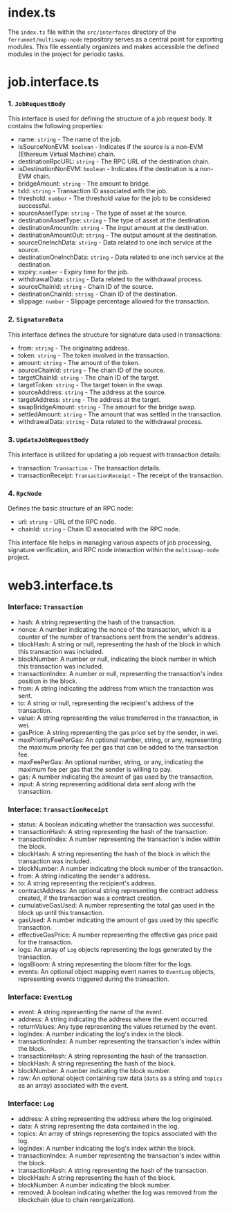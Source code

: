 # index.ts

The `index.ts` file within the `src/interfaces` directory of the `ferrumnet/multiswap-node` repository serves as a central point for exporting modules. This file essentially organizes and makes accessible the defined modules in the project for periodic tasks.

# job.interface.ts

### 1\. `JobRequestBody`

This interface is used for defining the structure of a job request body. It contains the following properties:

-   name: `string` - The name of the job.
-   isSourceNonEVM: `boolean` - Indicates if the source is a non-EVM (Ethereum Virtual Machine) chain.
-   destinationRpcURL: `string` - The RPC URL of the destination chain.
-   isDestinationNonEVM: `boolean` - Indicates if the destination is a non-EVM chain.
-   bridgeAmount: `string` - The amount to bridge.
-   txId: `string` - Transaction ID associated with the job.
-   threshold: `number` - The threshold value for the job to be considered successful.
-   sourceAssetType: `string` - The type of asset at the source.
-   destinationAssetType: `string` - The type of asset at the destination.
-   destinationAmountIn: `string` - The input amount at the destination.
-   destinationAmountOut: `string` - The output amount at the destination.
-   sourceOneInchData: `string` - Data related to one inch service at the source.
-   destinationOneInchData: `string` - Data related to one inch service at the destination.
-   expiry: `number` - Expiry time for the job.
-   withdrawalData: `string` - Data related to the withdrawal process.
-   sourceChainId: `string` - Chain ID of the source.
-   destinationChainId: `string` - Chain ID of the destination.
-   slippage: `number` - Slippage percentage allowed for the transaction.

### 2\. `SignatureData`

This interface defines the structure for signature data used in transactions:

-   from: `string` - The originating address.
-   token: `string` - The token involved in the transaction.
-   amount: `string` - The amount of the token.
-   sourceChainId: `string` - The chain ID of the source.
-   targetChainId: `string` - The chain ID of the target.
-   targetToken: `string` - The target token in the swap.
-   sourceAddress: `string` - The address at the source.
-   targetAddress: `string` - The address at the target.
-   swapBridgeAmount: `string` - The amount for the bridge swap.
-   settledAmount: `string` - The amount that was settled in the transaction.
-   withdrawalData: `string` - Data related to the withdrawal process.

### 3\. `UpdateJobRequestBody`

This interface is utilized for updating a job request with transaction details:

-   transaction: `Transaction` - The transaction details.
-   transactionReceipt: `TransactionReceipt` - The receipt of the transaction.

### 4\. `RpcNode`

Defines the basic structure of an RPC node:

-   url: `string` - URL of the RPC node.
-   chainId: `string` - Chain ID associated with the RPC node.

This interface file helps in managing various aspects of job processing, signature verification, and RPC node interaction within the `multiswap-node` project.

# web3.interface.ts

### Interface: `Transaction`

-   hash: A string representing the hash of the transaction.
-   nonce: A number indicating the nonce of the transaction, which is a counter of the number of transactions sent from the sender's address.
-   blockHash: A string or null, representing the hash of the block in which this transaction was included.
-   blockNumber: A number or null, indicating the block number in which this transaction was included.
-   transactionIndex: A number or null, representing the transaction's index position in the block.
-   from: A string indicating the address from which the transaction was sent.
-   to: A string or null, representing the recipient's address of the transaction.
-   value: A string representing the value transferred in the transaction, in wei.
-   gasPrice: A string representing the gas price set by the sender, in wei.
-   maxPriorityFeePerGas: An optional number, string, or any, representing the maximum priority fee per gas that can be added to the transaction fee.
-   maxFeePerGas: An optional number, string, or any, indicating the maximum fee per gas that the sender is willing to pay.
-   gas: A number indicating the amount of gas used by the transaction.
-   input: A string representing additional data sent along with the transaction.

### Interface: `TransactionReceipt`

-   status: A boolean indicating whether the transaction was successful.
-   transactionHash: A string representing the hash of the transaction.
-   transactionIndex: A number representing the transaction's index within the block.
-   blockHash: A string representing the hash of the block in which the transaction was included.
-   blockNumber: A number indicating the block number of the transaction.
-   from: A string indicating the sender's address.
-   to: A string representing the recipient's address.
-   contractAddress: An optional string representing the contract address created, if the transaction was a contract creation.
-   cumulativeGasUsed: A number representing the total gas used in the block up until this transaction.
-   gasUsed: A number indicating the amount of gas used by this specific transaction.
-   effectiveGasPrice: A number representing the effective gas price paid for the transaction.
-   logs: An array of `Log` objects representing the logs generated by the transaction.
-   logsBloom: A string representing the bloom filter for the logs.
-   events: An optional object mapping event names to `EventLog` objects, representing events triggered during the transaction.

### Interface: `EventLog`

-   event: A string representing the name of the event.
-   address: A string indicating the address where the event occurred.
-   returnValues: Any type representing the values returned by the event.
-   logIndex: A number indicating the log's index in the block.
-   transactionIndex: A number representing the transaction's index within the block.
-   transactionHash: A string representing the hash of the transaction.
-   blockHash: A string representing the hash of the block.
-   blockNumber: A number indicating the block number.
-   raw: An optional object containing raw data (`data` as a string and `topics` as an array) associated with the event.

### Interface: `Log`

-   address: A string representing the address where the log originated.
-   data: A string representing the data contained in the log.
-   topics: An array of strings representing the topics associated with the log.
-   logIndex: A number indicating the log's index within the block.
-   transactionIndex: A number representing the transaction's index within the block.
-   transactionHash: A string representing the hash of the transaction.
-   blockHash: A string representing the hash of the block.
-   blockNumber: A number indicating the block number.
-   removed: A boolean indicating whether the log was removed from the blockchain (due to chain reorganization).